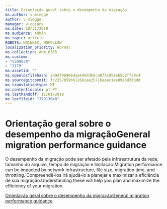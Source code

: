 ```yaml
---
title: Orientação geral sobre o desempenho da migração
ms.author: v-miegge
author: v-miegge
manager: v-cojank
ms.date: 10/31/2019
ms.audience: Admin
ms.topic: article
ROBOTS: NOINDEX, NOFOLLOW
localization_priority: Normal
ms.collection: Adm_O365
ms.custom:
- "5300030"
- "3179"
ms.assetid: ''
ms.openlocfilehash: 2a9d796966daa64e6db8ca0f5c951e65d2ff29c4
ms.sourcegitcommit: fc2357059b6126b2ae3571baeec1ee89a5d36bdd
ms.translationtype: MT
ms.contentlocale: pt-PT
ms.lasthandoff: 11/01/2019
ms.locfileid: "37913648"
---
```

# <a name="general-migration-performance-guidance"></a><span data-ttu-id="fcada-102">Orientação geral sobre o desempenho da migração</span><span class="sxs-lookup"><span data-stu-id="fcada-102">General migration performance guidance</span></span>

<span data-ttu-id="fcada-103">O desempenho da migração pode ser afetado pela infraestrutura da rede, tamanho do arquivo, tempo de migração e limitação.</span><span class="sxs-lookup"><span data-stu-id="fcada-103">Migration performance can be impacted by network infrastructure, file size, migration time, and throttling.</span></span> <span data-ttu-id="fcada-104">Compreendê-los irá ajudá-lo a planejar e maximizar a eficiência de sua migração.</span><span class="sxs-lookup"><span data-stu-id="fcada-104">Understanding these will help you plan and maximize the efficiency of your migration.</span></span>

[<span data-ttu-id="fcada-105">Orientação geral sobre o desempenho da migração</span><span class="sxs-lookup"><span data-stu-id="fcada-105">General migration performance guidance</span></span>](https://docs.microsoft.com/sharepointmigration/sharepoint-online-and-onedrive-migration-speed)